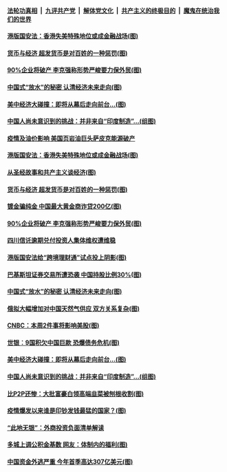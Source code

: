 ####  [法轮功真相](../../../../basic/blob/master/README.md?t=06302202) &nbsp;|&nbsp; [九评共产党](../../../../9ping.md/blob/master/README.md?t=06302202) &nbsp;|&nbsp; [解体党文化](../../../../jtdwh.md/blob/master/README.md?t=06302202)  &nbsp;|&nbsp; [共产主义的终极目的](../../../../gczydzjmd.md/blob/master/README.md?t=06302202) &nbsp;|&nbsp; [魔鬼在统治我们的世界](../../../../mgztzwmdsj.md/blob/master/README.md?t=06302202) 

#### [港版国安法：香港失美特殊地位或成金融战场(图)](../pages/p5/938230.md?t=06302202) 

#### [货币与经济 超发货币是对百姓的一种惩罚(图)](../pages/p5/938130.md?t=06302202) 

#### [90%企业将破产 李克强称形势严峻要力保外贸(图)](../pages/p5/938142.md?t=06302202) 

#### [中国式“放水”的秘密 认清经济未来走向(图)](../pages/p5/938113.md?t=06302202) 

#### [美中经济大碰撞：即将从幕后走向前台…(图)](../pages/p5/938024.md?t=06302202) 

#### [中国人尚未意识到的挑战：并非来自“印度制造”…(组图)](../pages/p5/938013.md?t=06302202) 

#### [疫情及油价影响 美国页岩油巨头萨皮克能源破产](../pages/p5/938232.md?t=06302202) 

#### [港版国安法：香港失美特殊地位或成金融战场(图)](../pages/p5/938230.md?t=06302202) 

#### [从圣经故事和共产主义谈经济(图)](../pages/p5/938133.md?t=06302202) 

#### [货币与经济 超发货币是对百姓的一种惩罚(图)](../pages/p5/938130.md?t=06302202) 

#### [镀金骗纯金 中国最大黄金商诈贷200亿(图)](../pages/p5/938160.md?t=06302202) 

#### [90%企业将破产 李克强称形势严峻要力保外贸(图)](../pages/p5/938142.md?t=06302202) 

#### [四川信讬逾期兑付投资人集体维权遭维稳](../pages/p5/938159.md?t=06302202) 

#### [港版国安法给“跨境理财通”试点投上阴影(图)](../pages/p5/938156.md?t=06302202) 

#### [巴基斯坦证券交易所遭恐袭 中国持股比例30%(图)](../pages/p5/938118.md?t=06302202) 

#### [中国式“放水”的秘密 认清经济未来走向(图)](../pages/p5/938113.md?t=06302202) 

#### [俄拟大幅增加对中国天然气供应 双方关系复杂(图)](../pages/p5/938110.md?t=06302202) 

#### [CNBC：本周2件事将影响美股(图)](../pages/p5/938078.md?t=06302202) 

#### [世银︰9国积欠中国巨款 恐爆债务危机(图)](../pages/p5/938074.md?t=06302202) 

#### [美中经济大碰撞：即将从幕后走向前台…(图)](../pages/p5/938024.md?t=06302202) 

#### [中国人尚未意识到的挑战：并非来自“印度制造”…(组图)](../pages/p5/938013.md?t=06302202) 

#### [比P2P还惨：大批富豪白领高端韭菜被刨根收割(图)](../pages/p5/938055.md?t=06302202) 

#### [疫情爆发以来谁是印钞发钱最猛的国家？(图)](../pages/p5/938038.md?t=06302202) 

#### [“此地无银”：外商投资负面清单解读](../pages/p5/938011.md?t=06302202) 

#### [多城上调公积金基数 网友：体制内的福利(图)](../pages/p5/937999.md?t=06302202) 

#### [中国资金外逃严重 今年首季高达307亿美元(图)](../pages/p5/937945.md?t=06302202) 

